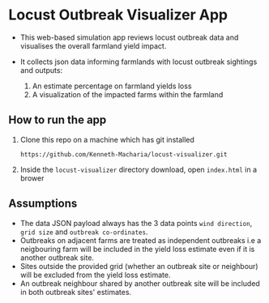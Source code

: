 # Locust Outbreak Visualizer App

- This web-based simulation app reviews locust outbreak data and visualises the
  overall farmland yield impact.
- It collects json data informing farmlands with locust outbreak sightings and outputs:

    1. An estimate percentage on farmland yields loss
    2. A visualization of the impacted farms within the farmland

## How to run the app

1. Clone this repo on a machine which has git installed

    `https://github.com/Kenneth-Macharia/locust-visualizer.git`

2. Inside the `locust-visualizer` directory download, open `index.html` in a brower

## Assumptions

- The data JSON payload always has the 3 data points `wind direction`, `grid size`
  and `outbreak co-ordinates`.
- Outbreaks on adjacent farms are treated as independent outbreaks i.e a neigbouring
  farm will be included in the yield loss estimate even if it is another outbreak site.
- Sites outside the provided grid (whether an outbreak site or neighbour) will be excluded
  from the yield loss estimate.
- An outbreak neighbour shared by another outbreak site will be included in both outbreak
  sites' estimates.
